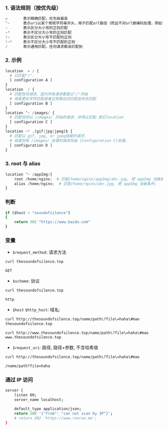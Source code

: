 
### 1. 语法规则（按优先级）
```py
=       表示精确匹配，优先级最高
^~      表示uri以某个常规字符串开头，用于匹配url路径（而且不对url做编码处理，例如请求/static/20%/aa，可以被规则^~ /static/ /aa 匹配到（注意是空格））
~       表示区分大小写的正则匹配
~*      表示不区分大小写的正则匹配
!~      表示区分大小写不匹配的正则
!~*     表示不区分大小写不匹配的正则
/       表示通用匹配，任何请求都会匹配到
```


### 2. 示例
```py
location  = / {
  # 只匹配"/".
  [ configuration A ] 
}
location  / {
  # 匹配任何请求，因为所有请求都是以"/"开始
  # 但是更长字符匹配或者正则表达式匹配会优先匹配
  [ configuration B ] 
}
location ^~ /images/ {
  # 匹配任何以 /images/ 开始的请求，并停止匹配 其它location
  [ configuration C ] 
}
location ~* .(gif|jpg|jpeg)$ {
  # 匹配以 gif, jpg, or jpeg结尾的请求. 
  # 但是所有 /images/ 目录的请求将由 [Configuration C]处理.   
  [ configuration D ] 
}
```

### 3. root 与 alias
```py
location ^~ /appImg/{
    root /home/nginx;  # 匹配/home/nginx/appImg/abc.jpg, 把 appImg 当做条件+内容;
    alias /home/nginx;  # 匹配/home/nginx/abc.jpg, 把 appImg 当做条件;
}
```



### 判断
```sh
if ($host ~ "soundofsilence")
{
    return 302 "https://www.baidu.com"
}
```


### 变量
* `$request_method`: 请求方法
```sh
curl thesoundofsilence.top

GET
```

* `$scheme`: 协议
```sh
curl thesoundofsilence.top

http
```

* `$host` `$http_host`: 域名;
```sh
curl http://thesoundofsilence.top/name/path\?file\=haha\#mao
thesoundofsilence.top

curl http://www.thesoundofsilence.top/name/path\?file\=haha\#mao
www.thesoundofsilence.top
```

* `$request_uri`: 路径, 路径+参数, 不含哈希值
```sh
curl http://thesoundofsilence.top/name/path\?file\=haha\#mao

/name/path?file=haha
```

### 通过 IP 访问
```sh
server {
    listen 80;
    server_name localhost;

    default_type application/json;
    return 200 '{"from": "can not scan by IP"}';
    # return 302 'https://www.ranran.me';
}
```